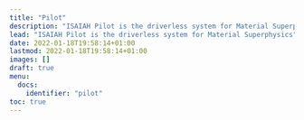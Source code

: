 ```yaml
---
title: "Pilot"
description: "ISAIAH Pilot is the driverless system for Material Superphysics"
lead: "ISAIAH Pilot is the driverless system for Material Superphysics"
date: 2022-01-18T19:58:14+01:00
lastmod: 2022-01-18T19:58:14+01:00
images: []
draft: true
menu:
  docs:
    identifier: "pilot"
toc: true
---
```



